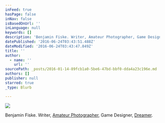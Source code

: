```yaml
---
inFeed: true
hasPage: false
inNav: false
isBasedOnUrl: ''
inLanguage: null
keywords: []
description: 'Benjamin Fiske. Writer, Amateur Photographer, Game Designer, Dreamer.'
datePublished: '2016-06-24T03:43:51.488Z'
dateModified: '2016-06-24T03:43:47.849Z'
title: ''
author:
  - name: ''
    url: ''
sourcePath: _posts/2016-01-14-89fcb1a0-5be6-47bd-bbf0-dda4a23c196e.md
authors: []
publisher: null
starred: true
_type: Blurb

---
```

![](https://the-grid-user-content.s3-us-west-2.amazonaws.com/8d1b268c-c7e5-49d2-93cc-3503741e270e.jpg)

Benjamin Fiske. Writer, [Amateur Photographer][0], Game Designer, [Dreamer][1].

[0]: http://photography.benjaminblue.me/
[1]: http://blog.benjaminblue.me/